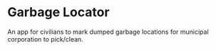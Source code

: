 # Garbage Locator

An app for civilians to mark dumped garbage locations for municipal corporation to pick/clean.
